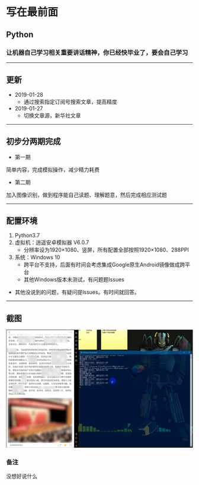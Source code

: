 # 写在最前面

## Python

### 让机器自己学习相关重要讲话精神，你已经快毕业了，要会自己学习

---  

## 更新

+ 2019-01-28
    + 通过搜索指定订阅号搜索文章，提高精度
+ 2019-01-27
    + 切换文章源，新华社文章

---

## 初步分两期完成

+ 第一期  

简单内容，完成模拟操作，减少精力耗费

+ 第二期  

加入图像识别，做到程序能自己读题、理解题意，然后完成相应测试题

---

## 配置环境  

1. Python3.7  
2. 虚拟机：逍遥安卓模拟器 V6.0.7  
    + 分辨率设为1920×1080、竖屏，所有配置全部按照1920×1080、288PPI
3. 系统：Windows 10  
    + 跨平台不支持，后面有时间会考虑集成Google原生Android镜像做成跨平台  
    + 其他Windows版本未测试，有问题题Issues

+ 其他没说到的问题，有疑问提Issues。有时间就回答。  

---  

## 截图

![screenshot](./screenshot/screenshot.jpg)  

### 备注

没想好说什么